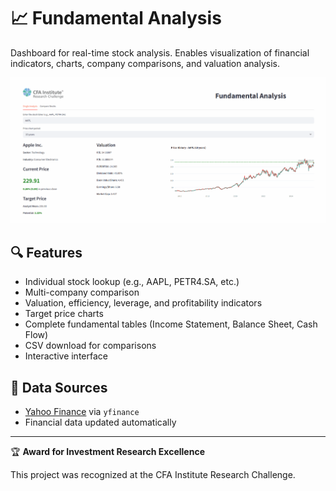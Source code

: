 # 📈 Fundamental Analysis

Dashboard for real-time stock analysis. Enables visualization of financial indicators, charts, company comparisons, and valuation analysis.

![Dashboard](app.gif)

## 🔍 Features

- Individual stock lookup (e.g., AAPL, PETR4.SA, etc.)
- Multi-company comparison
- Valuation, efficiency, leverage, and profitability indicators  
- Target price charts  
- Complete fundamental tables (Income Statement, Balance Sheet, Cash Flow)  
- CSV download for comparisons  
- Interactive interface

## 📡 Data Sources

- [Yahoo Finance](https://finance.yahoo.com/) via `yfinance`  
- Financial data updated automatically

---

🏆 **Award for Investment Research Excellence**

This project was recognized at the CFA Institute Research Challenge.
